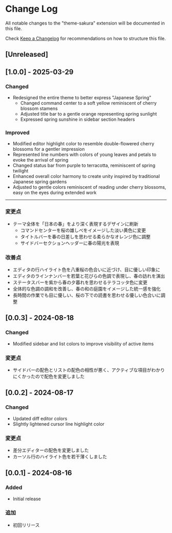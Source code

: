 # Change Log

All notable changes to the "theme-sakura" extension will be documented in this file.

Check [Keep a Changelog](http://keepachangelog.com/) for recommendations on how to structure this file.

## [Unreleased]

## [1.0.0] - 2025-03-29

### Changed
- Redesigned the entire theme to better express "Japanese Spring"
  - Changed command center to a soft yellow reminiscent of cherry blossom stamens
  - Adjusted title bar to a gentle orange representing spring sunlight
  - Expressed spring sunshine in sidebar section headers

### Improved
- Modified editor highlight color to resemble double-flowered cherry blossoms for a gentler impression
- Represented line numbers with colors of young leaves and petals to evoke the arrival of spring
- Changed status bar from purple to terracotta, reminiscent of spring twilight
- Enhanced overall color harmony to create unity inspired by traditional Japanese spring gardens
- Adjusted to gentle colors reminiscent of reading under cherry blossoms, easy on the eyes during extended work

---

### 変更点
- テーマ全体を「日本の春」をより深く表現するデザインに刷新
  - コマンドセンターを桜の雄しべをイメージした淡い黄色に変更
  - タイトルバーを春の日差しを思わせる柔らかなオレンジ色に調整
  - サイドバーセクションヘッダーに春の陽光を表現

### 改善点
- エディタの行ハイライト色を八重桜の色合いに近づけ、目に優しい印象に
- エディタのラインナンバーを若葉と花びらの色調で表現し、春の訪れを演出
- ステータスバーを紫から春の夕暮れを思わせるテラコッタ色に変更
- 全体的な色調の調和を改善し、春の和の庭園をイメージした統一感を強化
- 長時間の作業でも目に優しい、桜の下での読書を思わせる優しい色合いに調整

## [0.0.3] - 2024-08-18

### Changed
- Modified sidebar and list colors to improve visibility of active items

### 変更点
- サイドバーの配色とリストの配色の相性が悪く、アクティブな項目がわかりにくかったので配色を変更しました

## [0.0.2] - 2024-08-17

### Changed
- Updated diff editor colors
- Slightly lightened cursor line highlight color

### 変更点
- 差分エディターの配色を変更しました
- カーソル行のハイライト色を若干薄くしました

## [0.0.1] - 2024-08-16

### Added
- Initial release

### 追加
- 初回リリース